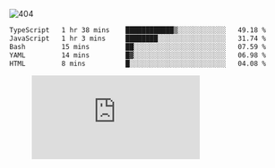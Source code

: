 ![404](https://user-images.githubusercontent.com/378023/89412096-6f759d80-d761-11ea-8c57-84b30ef3f2b1.png)

<!--START_SECTION:waka-->

```txt
TypeScript   1 hr 38 mins    ████████████▒░░░░░░░░░░░░   49.18 %
JavaScript   1 hr 3 mins     ████████░░░░░░░░░░░░░░░░░   31.74 %
Bash         15 mins         ██░░░░░░░░░░░░░░░░░░░░░░░   07.59 %
YAML         14 mins         █▓░░░░░░░░░░░░░░░░░░░░░░░   06.98 %
HTML         8 mins          █░░░░░░░░░░░░░░░░░░░░░░░░   04.08 %
```

<!--END_SECTION:waka-->
<figure><embed src="https://wakatime.com/share/@018b853e-267a-435d-a858-33e2b098b9d7/f3c3aa68-553a-4373-a9f9-2d456f62f780.svg"></embed></figure>
